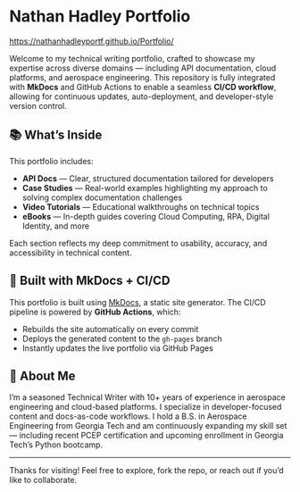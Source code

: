 # Nathan Hadley Portfolio
https://nathanhadleyportf.github.io/Portfolio/

Welcome to my technical writing portfolio, crafted to showcase my expertise across diverse domains — including API documentation, cloud platforms, and aerospace engineering. This repository is fully integrated with **MkDocs** and GitHub Actions to enable a seamless **CI/CD workflow**, allowing for continuous updates, auto-deployment, and developer-style version control.

## 📚 What’s Inside

This portfolio includes:

- **API Docs** — Clear, structured documentation tailored for developers
- **Case Studies** — Real-world examples highlighting my approach to solving complex documentation challenges
- **Video Tutorials** — Educational walkthroughs on technical topics
- **eBooks** — In-depth guides covering Cloud Computing, RPA, Digital Identity, and more

Each section reflects my deep commitment to usability, accuracy, and accessibility in technical content.

## 🚀 Built with MkDocs + CI/CD

This portfolio is built using [MkDocs](https://www.mkdocs.org), a static site generator. The CI/CD pipeline is powered by **GitHub Actions**, which:

- Rebuilds the site automatically on every commit
- Deploys the generated content to the `gh-pages` branch
- Instantly updates the live portfolio via GitHub Pages

## 🧠 About Me

I’m a seasoned Technical Writer with 10+ years of experience in aerospace engineering and cloud-based platforms. I specialize in developer-focused content and docs-as-code workflows. I hold a B.S. in Aerospace Engineering from Georgia Tech and am continuously expanding my skill set — including recent PCEP certification and upcoming enrollment in Georgia Tech’s Python bootcamp.

---

Thanks for visiting! Feel free to explore, fork the repo, or reach out if you’d like to collaborate.
